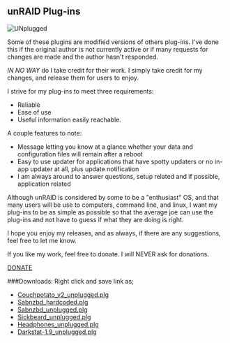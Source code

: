 ## unRAID Plug-ins
![UNplugged](https://code.google.com/p/influenced-plgs/logo?cct=1334782114)

Some of these plugins are modified versions of others plug-ins. I've done this if the original author is not currently active or if many requests for changes are made and the author hasn't responded.

*IN NO WAY* do I take credit for their work. I simply take credit for my changes, and release them for users to enjoy.

I strive for my plug-ins to meet three requirements:

* Reliable
* Ease of use
* Useful information easily reachable.

A couple features to note:
* Message letting you know at a glance whether your data and configuration files will remain after a reboot
* Easy to use updater for applications that have spotty updaters or no in-app updater at all, plus update notification
* I am always around to answer questions, setup related and if possible, application related

Although unRAID is considered by some to be a "enthusiast" OS, and that many users will be use to computers, command line, and linux, I want my plug-ins to be as simple as possible so that the average joe can use the plug-ins and not have to guess if what they are doing is right.

I hope you enjoy my releases, and as always, if there are any suggestions, feel free to let me know.

If you like my work, feel free to donate. I will NEVER ask for donations.

[DONATE](https://www.paypal.com/cgi-bin/webscr?cmd=_s-xclick&hosted_button_id=2679NHED2LCHG)

###Downloads:
Right click and save link as;
-  [Couchpotato_v2_unplugged.plg](https://github.com/Influencer/UNplugged/raw/master/couchpotato_v2_unplugged.plg)
-  [Sabnzbd_hardcoded.plg](https://github.com/Influencer/UNplugged/raw/master/sabnzbd_hardcoded.plg)
-  [Sabnzbd_unplugged.plg](https://github.com/Influencer/UNplugged/raw/master/sabnzbd_unplugged.plg)
-  [Sickbeard_unplugged.plg](https://github.com/Influencer/UNplugged/raw/master/sickbeard_unplugged.plg)
-  [Headphones_unplugged.plg](https://github.com/Influencer/UNplugged/raw/master/headphones_unplugged.plg)
-  [Darkstat-1.9_unplugged.plg](https://github.com/Influencer/UNplugged/raw/master/darkstat-1.0_unplugged.plg)